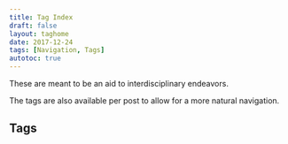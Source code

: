 ```yaml
---
title: Tag Index
draft: false
layout: taghome
date: 2017-12-24
tags: [Navigation, Tags]
autotoc: true
---
```


These are meant to be an aid to interdisciplinary endeavors.

The tags are also available per post to allow for a more natural navigation.

## Tags